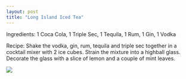 ```yaml
---
layout: post
title: "Long Island Iced Tea"
---
```

Ingredients: 1 Coca Cola, 1 Triple Sec, 1 Tequila, 1 Rum, 1 Gin, 1 Vodka

Recipe: Shake the vodka, gin, rum, tequila and triple sec together in a cocktail mixer with 2 ice cubes. Strain the mixture into a highball glass. Decorate the glass with a slice of lemon and a couple of mint leaves.

<img src="https://www.31dover.com/media/catalog/product/cache/1/image/220x220/85e4522595efc69f496374d01ef2bf13/3/1/31dover-long_island_iced_tea-220x220.png">
